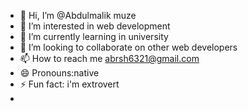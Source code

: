 - 👋 Hi, I’m @Abdulmalik muze
- 👀 I’m interested in web development 
- 🌱 I’m currently learning in university 
- 💞️ I’m looking to collaborate on other web developers
- 📫 How to reach me abrsh6321@gmail.com
- 😄 Pronouns:native
- ⚡ Fun fact: i'm extrovert
- 

<!---
Abduman21/Abduman21 is a ✨ special ✨ repository because its `README.md` (this file) appears on your GitHub profile.
You can click the Preview link to take a look at your changes.
--->
